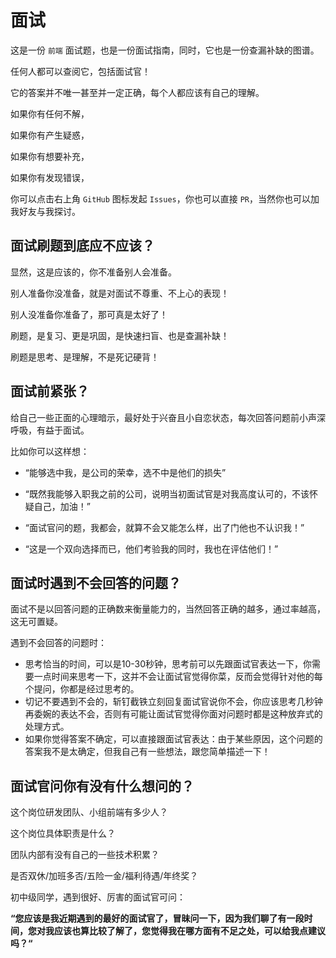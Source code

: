 # 面试

这是一份 `前端` 面试题，也是一份面试指南，同时，它也是一份查漏补缺的图谱。

任何人都可以查阅它，包括面试官！

它的答案并不唯一甚至并一定正确，每个人都应该有自己的理解。

如果你有任何不解，

如果你有产生疑惑，

如果你有想要补充，

如果你有发现错误，

你可以点击右上角 `GitHub` 图标发起 `Issues`，你也可以直接 `PR`，当然你也可以加我好友与我探讨。


## 面试刷题到底应不应该？

显然，这是应该的，你不准备别人会准备。

别人准备你没准备，就是对面试不尊重、不上心的表现！

别人没准备你准备了，那可真是太好了！

刷题，是复习、更是巩固，是快速扫盲、也是查漏补缺！

刷题是思考、是理解，不是死记硬背！

## 面试前紧张？

给自己一些正面的心理暗示，最好处于兴奋且小自恋状态，每次回答问题前小声深呼吸，有益于面试。

比如你可以这样想：

- “能够选中我，是公司的荣幸，选不中是他们的损失”

- “既然我能够入职我之前的公司，说明当初面试官是对我高度认可的，不该怀疑自己，加油！”

- “面试官问的题，我都会，就算不会又能怎么样，出了门他也不认识我！”

- “这是一个双向选择而已，他们考验我的同时，我也在评估他们！”

## 面试时遇到不会回答的问题？

面试不是以回答问题的正确数来衡量能力的，当然回答正确的越多，通过率越高，这无可置疑。

遇到不会回答的问题时：

- 思考恰当的时间，可以是10-30秒钟，思考前可以先跟面试官表达一下，你需要一点时间来思考一下，这并不会让面试官觉得你菜，反而会觉得针对他的每个提问，你都是经过思考的。
- 切记不要遇到不会的，斩钉截铁立刻回复面试官说你不会，你应该思考几秒钟再委婉的表达不会，否则有可能让面试官觉得你面对问题时都是这种放弃式的处理方式。
- 如果你觉得答案不确定，可以直接跟面试官表达：由于某些原因，这个问题的答案我不是太确定，但我自己有一些想法，跟您简单描述一下！


## 面试官问你有没有什么想问的？

这个岗位研发团队、小组前端有多少人？

这个岗位具体职责是什么？

团队内部有没有自己的一些技术积累？

是否双休/加班多否/五险一金/福利待遇/年终奖？

初中级同学，遇到很好、厉害的面试官可问：

**“您应该是我近期遇到的最好的面试官了，冒昧问一下，因为我们聊了有一段时间，您对我应该也算比较了解了，您觉得我在哪方面有不足之处，可以给我点建议吗？“** 